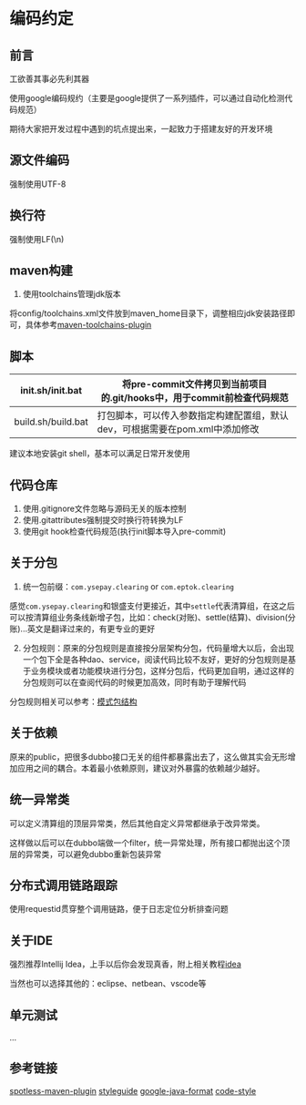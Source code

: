 # 编码约定

## 前言

工欲善其事必先利其器

使用google编码规约（主要是google提供了一系列插件，可以通过自动化检测代码规范）

期待大家把开发过程中遇到的坑点提出来，一起致力于搭建友好的开发环境

## 源文件编码
强制使用UTF-8
## 换行符
强制使用LF(\n)
## maven构建

1. 使用toolchains管理jdk版本

将config/toolchains.xml文件放到maven_home目录下，调整相应jdk安装路径即可，具体参考[maven-toolchains-plugin](https://maven.apache.org/plugins/maven-toolchains-plugin/usage.html)

## 脚本

| init.sh/init.bat   | 将pre-commit文件拷贝到当前项目的.git/hooks中，用于commit前检查代码规范 |
| ------------------ | ------------------------------------------------------------ |
| build.sh/build.bat | 打包脚本，可以传入参数指定构建配置组，默认dev，可根据需要在pom.xml中添加修改 |

建议本地安装git shell，基本可以满足日常开发使用

## 代码仓库

1. 使用.gitignore文件忽略与源码无关的版本控制
2. 使用.gitattributes强制提交时换行符转换为LF
3. 使用git hook检查代码规范(执行init脚本导入pre-commit)

## 关于分包

1. 统一包前缀：`com.ysepay.clearing` or  `com.eptok.clearing`

感觉`com.ysepay.clearing`和银盛支付更接近，其中`settle`代表清算组，在这之后可以按清算组业务条线新增子包，比如：check(对账)、settle(结算)、division(分账)...英文是翻译过来的，有更专业的更好

2. 分包规则：原来的分包规则是直接按分层架构分包，代码量增大以后，会出现一个包下全是各种dao、service，阅读代码比较不友好，更好的分包规则是基于业务模块或者功能模块进行分包，这样分包后，代码更加自明，通过这样的分包规则可以在查阅代码的时候更加高效，同时有助于理解代码

分包规则相关可以参考：[模式包结构](https://www.cnkirito.moe/Re-DDD)

## 关于依赖

原来的public，把很多dubbo接口无关的组件都暴露出去了，这么做其实会无形增加应用之间的耦合。本着最小依赖原则，建议对外暴露的依赖越少越好。

## 统一异常类

可以定义清算组的顶层异常类，然后其他自定义异常都继承于改异常类。

这样做以后可以在dubbo端做一个filter，统一异常处理，所有接口都抛出这个顶层的异常类，可以避免dubbo重新包装异常

## 分布式调用链路跟踪

使用requestid贯穿整个调用链路，便于日志定位分析排查问题

## 关于IDE

强烈推荐Intellij Idea，上手以后你会发现真香，附上相关教程[idea](https://blog.csdn.net/qq_35246620/article/details/61191375)

当然也可以选择其他的：eclipse、netbean、vscode等

## 单元测试

...

## 参考链接
[spotless-maven-plugin](https://github.com/diffplug/spotless/tree/main/plugin-maven#line-endings-and-encodings-invisible-stuff)
[styleguide](https://github.com/google/styleguide)
[google-java-format](https://github.com/google/google-java-format)
[code-style](https://insights.thoughtworks.cn/save-java-code-style-obsessive-compulsive-disorder)